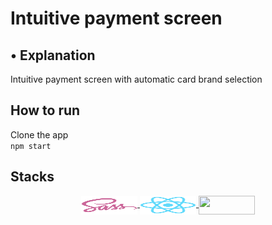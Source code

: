 # Intuitive payment screen
## • Explanation
Intuitive payment screen with automatic card brand selection
## How to run
  Clone the app </br>
  `npm start`

## Stacks
<p align="center">
  <a align="center" href="https://github.com/M4RC0N3">
    <img align="center" style="max-width:100%;" src= "https://raw.githubusercontent.com/devicons/devicon/master/icons/sass/sass-original.svg" width="90" height="30" alt ="SASS"></img>
    <img align="center" style="max-width:100%;" src= "https://raw.githubusercontent.com/devicons/devicon/master/icons/react/react-original.svg" width="90" height="30" alt ="React"></img>
  <img  align="center" style="max-width:100%;" src="https://cdn.jsdelivr.net/gh/devicons/devicon/icons/typescript/typescript-original.svg"  width="90" height="30" />

  </a>
</p>